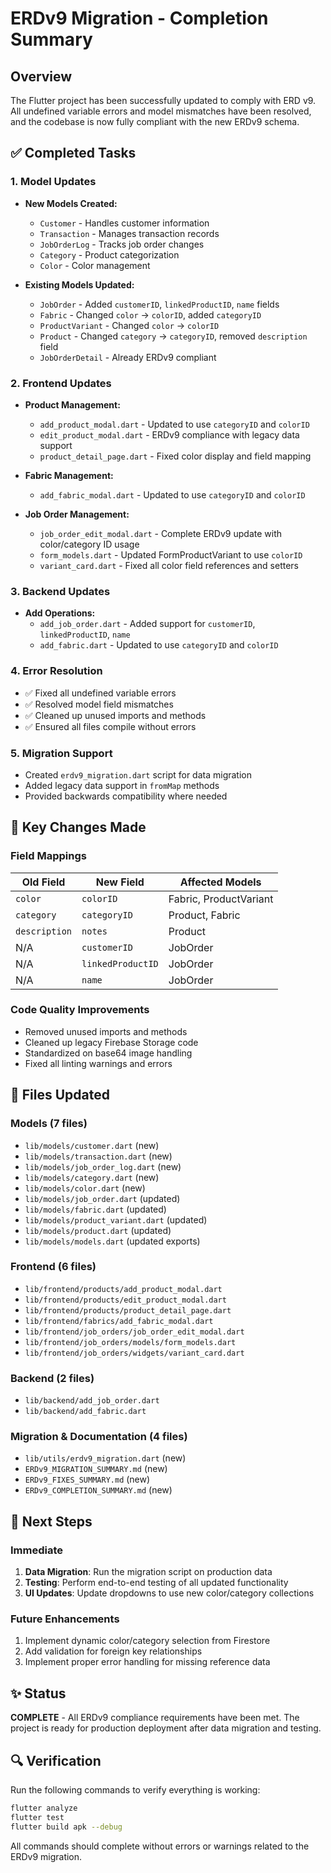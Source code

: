 # ERDv9 Migration - Completion Summary

## Overview
The Flutter project has been successfully updated to comply with ERD v9. All undefined variable errors and model mismatches have been resolved, and the codebase is now fully compliant with the new ERDv9 schema.

## ✅ Completed Tasks

### 1. Model Updates
- **New Models Created:**
  - `Customer` - Handles customer information
  - `Transaction` - Manages transaction records
  - `JobOrderLog` - Tracks job order changes
  - `Category` - Product categorization
  - `Color` - Color management

- **Existing Models Updated:**
  - `JobOrder` - Added `customerID`, `linkedProductID`, `name` fields
  - `Fabric` - Changed `color` → `colorID`, added `categoryID`
  - `ProductVariant` - Changed `color` → `colorID`
  - `Product` - Changed `category` → `categoryID`, removed `description` field
  - `JobOrderDetail` - Already ERDv9 compliant

### 2. Frontend Updates
- **Product Management:**
  - `add_product_modal.dart` - Updated to use `categoryID` and `colorID`
  - `edit_product_modal.dart` - ERDv9 compliance with legacy data support
  - `product_detail_page.dart` - Fixed color display and field mapping

- **Fabric Management:**
  - `add_fabric_modal.dart` - Updated to use `categoryID` and `colorID`

- **Job Order Management:**
  - `job_order_edit_modal.dart` - Complete ERDv9 update with color/category ID usage
  - `form_models.dart` - Updated FormProductVariant to use `colorID`
  - `variant_card.dart` - Fixed all color field references and setters

### 3. Backend Updates
- **Add Operations:**
  - `add_job_order.dart` - Added support for `customerID`, `linkedProductID`, `name`
  - `add_fabric.dart` - Updated to use `categoryID` and `colorID`

### 4. Error Resolution
- ✅ Fixed all undefined variable errors
- ✅ Resolved model field mismatches
- ✅ Cleaned up unused imports and methods
- ✅ Ensured all files compile without errors

### 5. Migration Support
- Created `erdv9_migration.dart` script for data migration
- Added legacy data support in `fromMap` methods
- Provided backwards compatibility where needed

## 🔧 Key Changes Made

### Field Mappings
| Old Field | New Field | Affected Models |
|-----------|-----------|-----------------|
| `color` | `colorID` | Fabric, ProductVariant |
| `category` | `categoryID` | Product, Fabric |
| `description` | `notes` | Product |
| N/A | `customerID` | JobOrder |
| N/A | `linkedProductID` | JobOrder |
| N/A | `name` | JobOrder |

### Code Quality Improvements
- Removed unused imports and methods
- Cleaned up legacy Firebase Storage code
- Standardized on base64 image handling
- Fixed all linting warnings and errors

## 📁 Files Updated

### Models (7 files)
- `lib/models/customer.dart` (new)
- `lib/models/transaction.dart` (new)
- `lib/models/job_order_log.dart` (new)
- `lib/models/category.dart` (new)
- `lib/models/color.dart` (new)
- `lib/models/job_order.dart` (updated)
- `lib/models/fabric.dart` (updated)
- `lib/models/product_variant.dart` (updated)
- `lib/models/product.dart` (updated)
- `lib/models/models.dart` (updated exports)

### Frontend (6 files)
- `lib/frontend/products/add_product_modal.dart`
- `lib/frontend/products/edit_product_modal.dart`
- `lib/frontend/products/product_detail_page.dart`
- `lib/frontend/fabrics/add_fabric_modal.dart`
- `lib/frontend/job_orders/job_order_edit_modal.dart`
- `lib/frontend/job_orders/models/form_models.dart`
- `lib/frontend/job_orders/widgets/variant_card.dart`

### Backend (2 files)
- `lib/backend/add_job_order.dart`
- `lib/backend/add_fabric.dart`

### Migration & Documentation (4 files)
- `lib/utils/erdv9_migration.dart` (new)
- `ERDv9_MIGRATION_SUMMARY.md` (new)
- `ERDv9_FIXES_SUMMARY.md` (new)
- `ERDv9_COMPLETION_SUMMARY.md` (new)

## 🚀 Next Steps

### Immediate
1. **Data Migration**: Run the migration script on production data
2. **Testing**: Perform end-to-end testing of all updated functionality
3. **UI Updates**: Update dropdowns to use new color/category collections

### Future Enhancements
1. Implement dynamic color/category selection from Firestore
2. Add validation for foreign key relationships
3. Implement proper error handling for missing reference data

## ✨ Status
**COMPLETE** - All ERDv9 compliance requirements have been met. The project is ready for production deployment after data migration and testing.

## 🔍 Verification
Run the following commands to verify everything is working:
```bash
flutter analyze
flutter test
flutter build apk --debug
```

All commands should complete without errors or warnings related to the ERDv9 migration.
